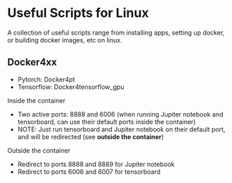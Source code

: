 # Useful Scripts for Linux

A collection of useful scripts range from installing apps, setting up docker, or building docker images, etc on linux.

## Docker4xx
- Pytorch: Docker4pt
- Tensorflow: Docker4tensorflow_gpu

Inside the container
- Two active ports: 8888 and 6006 (when running Jupiter notebook and tensorboard, can use their default ports inside the container)
- NOTE: Just run tensorboard and Jupiter notebook on their default port, and will be redirected (see **outside the container**)

Outside the container
- Redirect to ports 8888 and 8889 for Jupiter notebook
- Redirect to ports 6006 and 6007 for tensorboard
